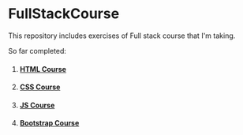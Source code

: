 # FullStackCourse
This repository includes exercises of Full stack course that I'm taking.

So far completed:

1. #### [HTML Course](https://github.com/MelAsAdaLovelace/FullStackCourse/tree/master/1.HTML-Course)
2. #### [CSS Course](https://github.com/MelAsAdaLovelace/FullStackCourse/tree/master/2.%20CSS-Course)
3. #### [JS Course](https://github.com/MelAsAdaLovelace/FullStackCourse/tree/master/3.%20Javascript-Course)
4. #### [Bootstrap Course](https://github.com/MelAsAdaLovelace/FullStackCourse/tree/master/4.%20Bootstrap-Course) 
